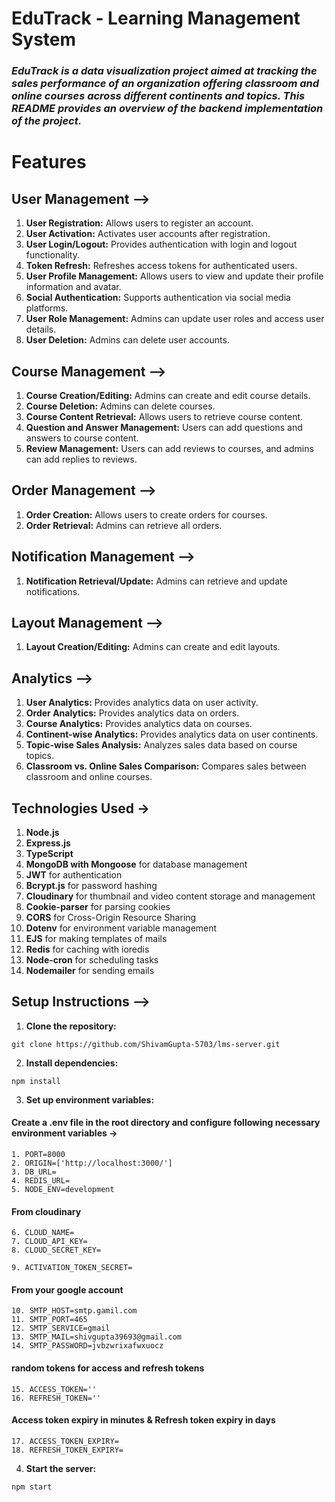 # EduTrack - Learning Management System

### *EduTrack is a data visualization project aimed at tracking the sales performance of an organization offering classroom and online courses across different continents and topics. This README provides an overview of the backend implementation of the project.*


# Features
## User Management -->
1. **User Registration:** Allows users to register an account.
2. **User Activation:** Activates user accounts after registration.
3. **User Login/Logout:** Provides authentication with login and logout functionality.
4. **Token Refresh:** Refreshes access tokens for authenticated users.
5. **User Profile Management:** Allows users to view and update their profile information and avatar.
6. **Social Authentication:** Supports authentication via social media platforms.
7. **User Role Management:** Admins can update user roles and access user details.
8. **User Deletion:** Admins can delete user accounts.

## Course Management -->
1. **Course Creation/Editing:** Admins can create and edit course details.
2. **Course Deletion:** Admins can delete courses.
3. **Course Content Retrieval:** Allows users to retrieve course content.
4. **Question and Answer Management:** Users can add questions and answers to course content.
5. **Review Management:** Users can add reviews to courses, and admins can add replies to reviews.

## Order Management -->
1. **Order Creation:** Allows users to create orders for courses.
2. **Order Retrieval:** Admins can retrieve all orders.

## Notification Management -->
1. **Notification Retrieval/Update:** Admins can retrieve and update notifications.

## Layout Management -->
1. **Layout Creation/Editing:** Admins can create and edit layouts.

## Analytics -->
1. **User Analytics:** Provides analytics data on user activity.
2. **Order Analytics:** Provides analytics data on orders.
3. **Course Analytics:** Provides analytics data on courses.
4. **Continent-wise Analytics:** Provides analytics data on user continents.
5. **Topic-wise Sales Analysis:** Analyzes sales data based on course topics.
6. **Classroom vs. Online Sales Comparison:** Compares sales between classroom and online courses.

## Technologies Used -> 
1. **Node.js**
2. **Express.js**
3. **TypeScript**
4. **MongoDB with Mongoose** for database management
5. **JWT** for authentication
6. **Bcrypt.js** for password hashing
7. **Cloudinary** for thumbnail and video content storage and management
8. **Cookie-parser** for parsing cookies
9. **CORS** for Cross-Origin Resource Sharing
10. **Dotenv** for environment variable management
11. **EJS** for making templates of mails 
12. **Redis** for caching with ioredis
13. **Node-cron** for scheduling tasks
14. **Nodemailer** for sending emails

## Setup Instructions -->
1. **Clone the repository:**

```
git clone https://github.com/ShivamGupta-5703/lms-server.git
```
2. **Install dependencies:**
```
npm install
```
3. **Set up environment variables:**
#### Create a .env file in the root directory and configure following necessary environment variables -> 

    1. PORT=8000
    2. ORIGIN=['http://localhost:3000/']
    3. DB_URL=
    4. REDIS_URL=
    5. NODE_ENV=development

#### From cloudinary
    6. CLOUD_NAME=
    7. CLOUD_API_KEY=
    8. CLOUD_SECRET_KEY=

    9. ACTIVATION_TOKEN_SECRET=

#### From your google account
    10. SMTP_HOST=smtp.gamil.com
    11. SMTP_PORT=465
    12. SMTP_SERVICE=gmail
    13. SMTP_MAIL=shivgupta39693@gmail.com
    14. SMTP_PASSWORD=jvbzwrixafwxuocz

#### random tokens for access and refresh tokens
    15. ACCESS_TOKEN=''
    16. REFRESH_TOKEN=''

#### Access token expiry in minutes & Refresh token expiry in days
    17. ACCESS_TOKEN_EXPIRY=
    18. REFRESH_TOKEN_EXPIRY=

4. **Start the server:**
```
npm start
```

